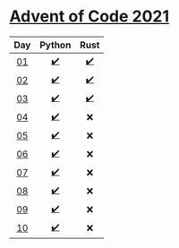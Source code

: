 # [Advent of Code 2021](https://adventofcode.com/2021/)

|     Day     |                 Python                  |                    Rust                     |
| :---------: | :-------------------------------------: | :-----------------------------------------: |
| [01][day01] | [:heavy_check_mark:](python/day1/p.py)  | [:heavy_check_mark:](rust/day1/src/main.rs) |
| [02][day02] | [:heavy_check_mark:](python/day2/p.py)  | [:heavy_check_mark:](rust/day2/src/main.rs) |
| [03][day03] | [:heavy_check_mark:](python/day3/p.py)  | [:heavy_check_mark:](rust/day3/src/main.rs) |
| [04][day04] | [:heavy_check_mark:](python/day4/p.py)  |                     :x:                     |
| [05][day05] | [:heavy_check_mark:](python/day5/p.py)  |                     :x:                     |
| [06][day06] | [:heavy_check_mark:](python/day6/p.py)  |                     :x:                     |
| [07][day07] | [:heavy_check_mark:](python/day7/p.py)  |                     :x:                     |
| [08][day08] | [:heavy_check_mark:](python/day8/p.py)  |                     :x:                     |
| [09][day09] | [:heavy_check_mark:](python/day9/p.py)  |                     :x:                     |
| [10][day10] | [:heavy_check_mark:](python/day10/p.py) |                     :x:                     |

[day01]: https://adventofcode.com/2021/day/1
[day02]: https://adventofcode.com/2021/day/2
[day03]: https://adventofcode.com/2021/day/3
[day04]: https://adventofcode.com/2021/day/4
[day05]: https://adventofcode.com/2021/day/5
[day06]: https://adventofcode.com/2021/day/6
[day07]: https://adventofcode.com/2021/day/7
[day08]: https://adventofcode.com/2021/day/8
[day09]: https://adventofcode.com/2021/day/9
[day10]: https://adventofcode.com/2021/day/10
